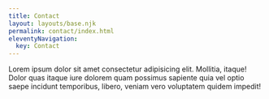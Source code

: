 ```yaml
---
title: Contact
layout: layouts/base.njk
permalink: contact/index.html
eleventyNavigation:
  key: Contact
---
```


Lorem ipsum dolor sit amet consectetur adipisicing elit. Mollitia, itaque! Dolor quas itaque iure dolorem quam possimus sapiente quia vel optio saepe incidunt temporibus, libero, veniam vero voluptatem quidem impedit!

